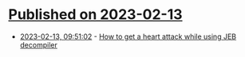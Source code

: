 # [Published on 2023-02-13](index.md)

* [2023-02-13, 09:51:02](https://lobste.rs/s/7fuuzo/how_get_heart_attack_while_using_jeb) - [How to get a heart attack while using JEB decompiler](https://blog.stmcyber.com/how-to-get-a-heart-attack-while-using-jeb-decompiler/)
